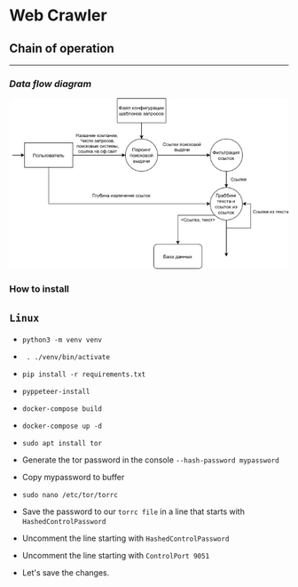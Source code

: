 # Web Crawler
## Chain of operation
***

### *Data flow diagram*
![DFD](docs/DFD.jpg)

### How to install
## ``Linux``

* ``python3 -m venv venv``


* `` . ./venv/bin/activate``


* `` pip install -r requirements.txt ``


* `` pyppeteer-install ``


* ``docker-compose build``


* ``docker-compose up -d``
 



 
* ``sudo apt install tor``

 
* Generate the tor password in the console  `` --hash-password mypassword ``

 
* Copy mypassword to buffer

 
* `` sudo nano /etc/tor/torrc ``

 
* Save the password to our ``torrc file`` in a line that starts with ``HashedControlPassword``

 
* Uncomment the line starting with ``HashedControlPassword``


* Uncomment the line starting with ``ControlPort 9051``


* Let's save the changes.